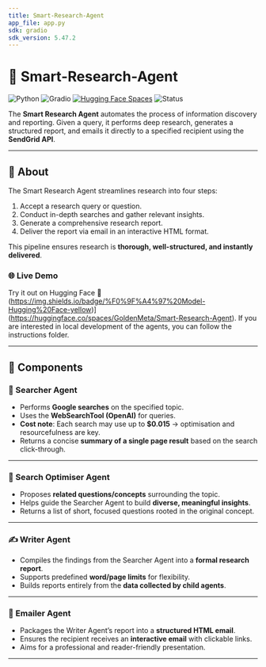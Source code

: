 ```yaml
---
title: Smart-Research-Agent
app_file: app.py
sdk: gradio
sdk_version: 5.47.2
---
```

# 🔬 Smart-Research-Agent

![Python](https://img.shields.io/badge/Python-3.12-blue)
![Gradio](https://img.shields.io/badge/Gradio-5.47.2-orange)
[![Hugging Face Spaces](https://img.shields.io/badge/%F0%9F%A4%97%20Model-Hugging%20Face-yellow)](https://huggingface.co/spaces/GoldenMeta/Smart-Research-Agent)
![Status](https://img.shields.io/badge/status-active-success)

The **Smart Research Agent** automates the process of information discovery and reporting. Given a query, it performs deep research, generates a structured report, and emails it directly to a specified recipient using the **SendGrid API**.

---

## 📖 About

The Smart Research Agent streamlines research into four steps:

1. Accept a research query or question.  
2. Conduct in-depth searches and gather relevant insights.  
3. Generate a comprehensive research report.  
4. Deliver the report via email in an interactive HTML format.  

This pipeline ensures research is **thorough, well-structured, and instantly delivered**.

### 🌐 Live Demo
Try it out on Hugging Face 🤗(https://img.shields.io/badge/%F0%9F%A4%97%20Model-Hugging%20Face-yellow)](https://huggingface.co/spaces/GoldenMeta/Smart-Research-Agent). If you are interested in local development of the agents, you can follow the instructions folder. 

---

## 🧩 Components

### 🔎 Searcher Agent
- Performs **Google searches** on the specified topic.
- Uses the **WebSearchTool (OpenAI)** for queries.  
- **Cost note**: Each search may use up to **$0.015** → optimisation and resourcefulness are key.  
- Returns a concise **summary of a single page result** based on the search click-through.

---

### 🎯 Search Optimiser Agent
- Proposes **related questions/concepts** surrounding the topic.  
- Helps guide the Searcher Agent to build **diverse, meaningful insights**.  
- Returns a list of short, focused questions rooted in the original concept.

---

### ✍️ Writer Agent
- Compiles the findings from the Searcher Agent into a **formal research report**.  
- Supports predefined **word/page limits** for flexibility.  
- Builds reports entirely from the **data collected by child agents**.

---

### 📧 Emailer Agent
- Packages the Writer Agent’s report into a **structured HTML email**.  
- Ensures the recipient receives an **interactive email** with clickable links.  
- Aims for a professional and reader-friendly presentation.

---
